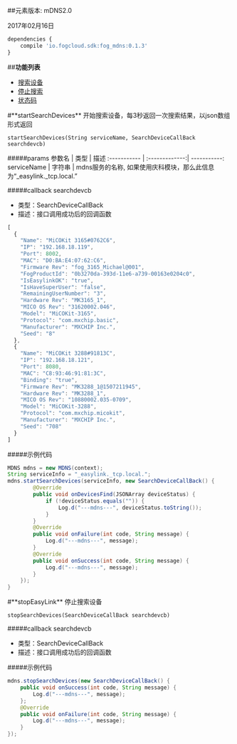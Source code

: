 ##元素版本: mDNS2.0

2017年02月16日

```js
dependencies {
    compile 'io.fogcloud.sdk:fog_mdns:0.1.3'
}
```

##**功能列表**

* [搜索设备](#startSearchDevices)
* [停止搜索](#stopSearchDevices)
* [状态码](https://github.com/mxchipSDK/Fog2.0/blob/master/Android/element/ERRORCODE.MD)


<div id="startSearchDevices"></div>
#**startSearchDevices**
    开始搜索设备，每3秒返回一次搜索结果，以json数组形式返回

    startSearchDevices(String serviceName, SearchDeviceCallBack searchdevcb)

#####params
参数名 | 类型 | 描述
:-----------  | :-------------:| -----------:
serviceName     | 字符串       | mdns服务的名称, 如果使用庆科模块，那么此信息为“_easylink._tcp.local.”

#####callback
searchdevcb
- 类型：SearchDeviceCallBack
- 描述：接口调用成功后的回调函数
```js
[
  {
    "Name": "MiCOKit 3165#0762C6",
    "IP": "192.168.18.119",
    "Port": 8002,
    "MAC": "D0:BA:E4:07:62:C6",
    "Firmware Rev": "fog_3165_Michael@001",
    "FogProductId": "0b3270da-393d-11e6-a739-00163e0204c0",
    "IsEasylinkOK": "true",
    "IsHaveSuperUser": "false",
    "RemainingUserNumber": "3",
    "Hardware Rev": "MK3165_1",
    "MICO OS Rev": "31620002.046",
    "Model": "MiCOKit-3165",
    "Protocol": "com.mxchip.basic",
    "Manufacturer": "MXCHIP Inc.",
    "Seed": "8"
  },
  {
    "Name": "MiCOKit 3288#91813C",
    "IP": "192.168.18.121",
    "Port": 8080,
    "MAC": "C8:93:46:91:81:3C",
    "Binding": "true",
    "Firmware Rev": "MK3288_1@1507211945",
    "Hardware Rev": "MK3288_1",
    "MICO OS Rev": "10880002.035-0709",
    "Model": "MiCOKit-3288",
    "Protocol": "com.mxchip.micokit",
    "Manufacturer": "MXCHIP Inc.",
    "Seed": "708"
  }
]
```

#####示例代码
```java
MDNS mdns = new MDNS(context);
String serviceInfo = "_easylink._tcp.local.";
mdns.startSearchDevices(serviceInfo, new SearchDeviceCallBack() {
        @Override
        public void onDevicesFind(JSONArray deviceStatus) {
            if (!deviceStatus.equals("")) {
                Log.d("---mdns---", deviceStatus.toString());
            }
        }
        @Override
        public void onFailure(int code, String message) {
            Log.d("---mdns---", message);
        }
        @Override
        public void onSuccess(int code, String message) {
            Log.d("---mdns---", message);
        }
    });
}
```

<div id="stopEasyLink"></div>
#**stopEasyLink**
    停止搜索设备

    stopSearchDevices(SearchDeviceCallBack searchdevcb)

#####callback
searchdevcb
- 类型：SearchDeviceCallBack
- 描述：接口调用成功后的回调函数

#####示例代码
```java
mdns.stopSearchDevices(new SearchDeviceCallBack() {
    public void onSuccess(int code, String message) {
        Log.d("---mdns---", message);
    };
    @Override
    public void onFailure(int code, String message) {
        Log.d("---mdns---", message);
    }
});
```